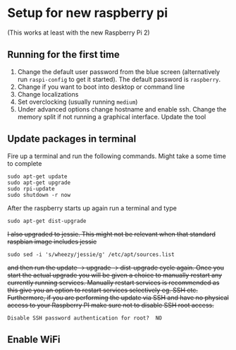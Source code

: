 # Setup for new raspberry pi

(This works at least with the new Raspberry Pi 2)

## Running for the first time

1. Change the default user password from the blue screen (alternatively run `raspi-config` to get it started). The default password is `raspberry`.
2. Change if you want to boot into desktop or command line
3. Change localizations
4. Set overclocking (usually running `medium`)
5. Under advanced options change hostname and enable ssh. Change the memory split if not running a graphical interface. Update the tool

## Update packages in terminal

Fire up a terminal and run the following commands. Might take a some time to complete
```
sudo apt-get update
sudo apt-get upgrade
sudo rpi-update
sudo shutdown -r now
```
After the raspberry starts up again run a terminal and type
```
sudo apt-get dist-upgrade
```

~~I also upgraded to jessie. This might not be relevant when that standard raspbian image includes jessie~~

```
sudo sed -i 's/wheezy/jessie/g' /etc/apt/sources.list
```

~~and then run the update -> upgrade -> dist-upgrade cycle again.  Once you start the actual upgrade you will be given a choice to manually restart any currently running services. Manually restart services is recommended as this give you an option to restart services selectively eg. SSH etc. Furthermore, if you are performing the update via SSH and have no physical access to your Raspberry PI make sure not to disable SSH root access.~~

```
Disable SSH password authentication for root?  NO
```



## Enable WiFi


